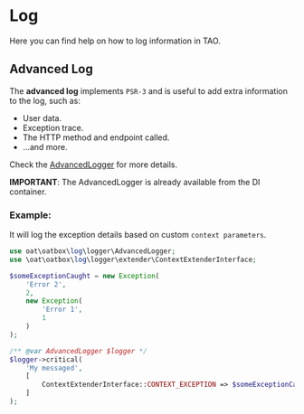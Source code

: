 # Log

Here you can find help on how to log information in TAO.

## Advanced Log

The **advanced log** implements `PSR-3` and is useful to add extra information to the log, such as:

- User data.
- Exception trace.
- The HTTP method and endpoint called.
- ...and more.

Check the [AdvancedLogger](./logger/AdvancedLogger.php) for more details.

**IMPORTANT**: The AdvancedLogger is already available from the DI container. 

### Example:

It will log the exception details based on custom `context parameters`.

```php
use oat\oatbox\log\logger\AdvancedLogger;
use \oat\oatbox\log\logger\extender\ContextExtenderInterface;

$someExceptionCaught = new Exception(
    'Error 2',
    2,
    new Exception(
        'Error 1',
        1
    )
);

/** @var AdvancedLogger $logger */
$logger->critical(
    'My messaged',
    [
        ContextExtenderInterface::CONTEXT_EXCEPTION => $someExceptionCaught
    ]
);
```

